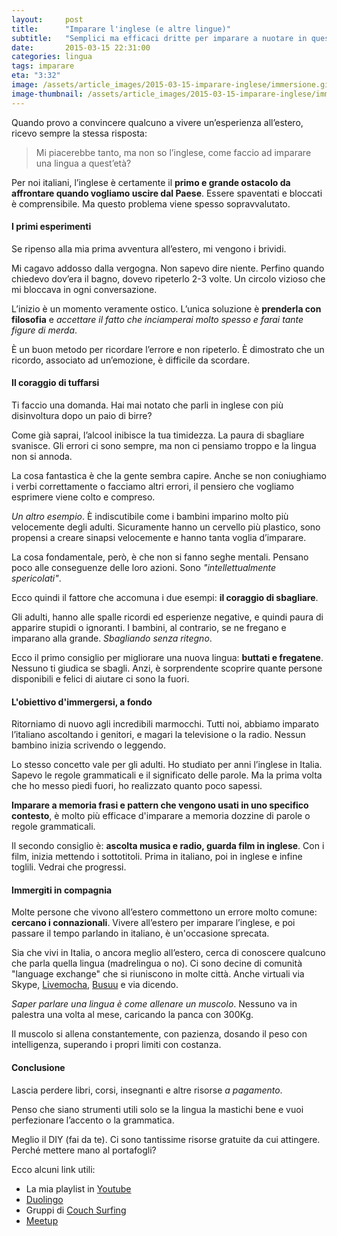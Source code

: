 ```yaml
---
layout:     post
title:      "Imparare l'inglese (e altre lingue)"
subtitle:   "Semplici ma efficaci dritte per imparare a nuotare in questo mare di idiomi."
date:       2015-03-15 22:31:00
categories: lingua
tags: imparare
eta: "3:32"
image: /assets/article_images/2015-03-15-imparare-inglese/immersione.gif
image-thumbnail: /assets/article_images/2015-03-15-imparare-inglese/immersione-thumb.gif
---
```


Quando provo a convincere qualcuno a vivere un’esperienza all’estero, ricevo sempre la stessa risposta: 

> Mi piacerebbe tanto, ma non so l’inglese, come faccio ad imparare una lingua a quest’età?

Per noi italiani, l’inglese è certamente il **primo e grande ostacolo da affrontare quando vogliamo uscire dal Paese**. Essere spaventati e bloccati è comprensibile. Ma questo problema viene spesso sopravvalutato.

#### I primi esperimenti
Se ripenso alla mia prima avventura all’estero, mi vengono i brividi.

Mi cagavo addosso dalla vergogna. Non sapevo dire niente. Perfino quando chiedevo dov’era il bagno, dovevo ripeterlo 2-3 volte. Un circolo vizioso che mi bloccava in ogni conversazione.

L’inizio è un momento veramente ostico. L’unica soluzione è **prenderla con filosofia** e *accettare il fatto che inciamperai molto spesso e farai tante figure di merda*.

È un buon metodo per ricordare l’errore e non ripeterlo. È dimostrato che un ricordo, associato ad un’emozione, è difficile da scordare.

#### Il coraggio di tuffarsi
Ti faccio una domanda. Hai mai notato che parli in inglese con più disinvoltura dopo un paio di birre?

Come già saprai, l’alcool inibisce la tua timidezza. La paura di sbagliare svanisce.
Gli errori ci sono sempre, ma non ci pensiamo troppo e la lingua non si annoda.

La cosa fantastica è che la gente sembra capire. Anche se non coniughiamo i verbi correttamente o facciamo altri errori, il pensiero che vogliamo esprimere viene colto e compreso.

_Un altro esempio_. È indiscutibile come i bambini imparino molto più velocemente degli adulti. Sicuramente hanno un cervello più plastico, sono propensi a creare sinapsi velocemente e hanno tanta voglia d’imparare. 

La cosa fondamentale, però, è che non si fanno seghe mentali. Pensano poco alle conseguenze delle loro azioni. Sono _"intellettualmente spericolati"_.

Ecco quindi il fattore che accomuna i due esempi: **il coraggio di sbagliare**. 

Gli adulti, hanno alle spalle ricordi ed esperienze negative, e quindi paura di apparire stupidi o ignoranti. I bambini, al contrario, se ne fregano e imparano alla grande. _Sbagliando senza ritegno_.

Ecco il primo consiglio per migliorare una nuova lingua: **buttati e fregatene**. Nessuno ti giudica se sbagli. Anzi, è sorprendente scoprire quante persone disponibili e felici di aiutare ci sono la fuori.

#### L'obiettivo d'immergersi, a fondo
Ritorniamo di nuovo agli incredibili marmocchi. Tutti noi, abbiamo imparato l’italiano ascoltando i genitori, e magari la televisione o la radio. Nessun bambino inizia scrivendo o leggendo.

Lo stesso concetto vale per gli adulti. Ho studiato per anni l’inglese in Italia. Sapevo le regole grammaticali e il significato delle parole. Ma la prima volta che ho messo piedi fuori, ho realizzato quanto poco sapessi.

**Imparare a memoria frasi e pattern che vengono usati in uno specifico contesto**, è molto più efficace d'imparare a memoria dozzine di parole o regole grammaticali. 

Il secondo consiglio è: **ascolta musica e radio, guarda film in inglese**. 
Con i film, inizia mettendo i sottotitoli. Prima in italiano, poi in inglese e infine toglili. Vedrai che progressi.

#### Immergiti in compagnia

Molte persone che vivono all’estero commettono un errore molto comune: **cercano i connazionali**. Vivere all’estero per imparare l’inglese, e poi passare il tempo parlando in italiano, è un'occasione sprecata.

Sia che vivi in Italia, o ancora meglio all’estero, cerca di conoscere qualcuno che parla quella lingua (madrelingua o no). 
Ci sono decine di comunità "language exchange" che si riuniscono in molte città. Anche virtuali via Skype, [Livemocha](http://livemocha.com/), [Busuu](https://www.busuu.com/) e via dicendo.

_Saper parlare una lingua è come allenare un muscolo_. Nessuno va in palestra una volta al mese, caricando la panca con 300Kg.

Il muscolo si allena constantemente, con pazienza, dosando il peso con intelligenza, superando i propri limiti con costanza.
 

#### Conclusione
Lascia perdere libri, corsi, insegnanti e altre risorse _a pagamento_. 

Penso che siano strumenti utili solo se la lingua la mastichi bene e vuoi perfezionare l’accento o la grammatica. 

Meglio il DIY (fai da te).
Ci sono tantissime risorse gratuite da cui attingere. Perché mettere mano al portafogli?

Ecco alcuni link utili:

- La mia playlist in [Youtube](https://www.youtube.com/playlist?list=PL4H26tTD2jVNzFkbWIhMNdy0h6P5u_GFm)
- [Duolingo](https://www.duolingo.com)
- Gruppi di [Couch Surfing](https://www.couchsurfing.com)
- [Meetup](http://www.meetup.com)


